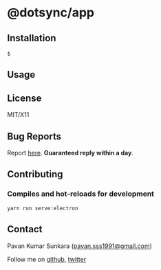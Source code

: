 # @dotsync/app

## Installation

```
$
```

## Usage

## License
MIT/X11

## Bug Reports
Report [here](http://github.com/osapps/dotsync/issues). __Guaranteed reply within a day__.


## Contributing

### Compiles and hot-reloads for development
```
yarn run serve:electron
```

## Contact
Pavan Kumar Sunkara (pavan.sss1991@gmail.com)

Follow me on [github](https://github.com/users/follow?target=pksunkara), [twitter](http://twitter.com/pksunkara)
